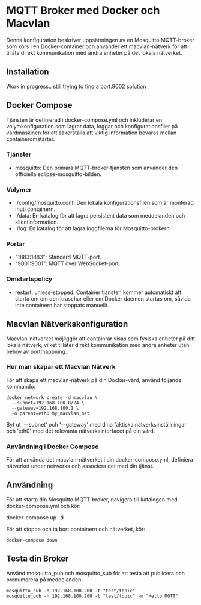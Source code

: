 # MQTT Broker med Docker och Macvlan

Denna konfiguration beskriver uppsättningen av en Mosquitto MQTT-broker som körs i en Docker-container och använder ett macvlan-nätverk för att tillåta direkt kommunikation med andra enheter på det lokala nätverket.

## Installation
Work in progress.. still trying to find a port.9002 solution


## Docker Compose

Tjänsten är definierad i docker-compose.yml och inkluderar en volymkonfiguration som lagrar data, loggar och konfigurationsfiler på värdmaskinen för att säkerställa att viktig information bevaras mellan containeromstarter.

### Tjänster

- mosquitto: Den primära MQTT-broker-tjänsten som använder den officiella eclipse-mosquitto-bilden.

### Volymer

- ./config/mosquitto.conf: Den lokala konfigurationsfilen som är monterad inuti containern.
- ./data: En katalog för att lagra persistent data som meddelanden och klientinformation.
- ./log: En katalog för att lagra loggfilerna för Mosquitto-brokern.

### Portar

- "1883:1883": Standard MQTT-port.
- "9001:9001": MQTT över WebSocket-port.

### Omstartspolicy

- restart: unless-stopped: Container tjänsten kommer automatiskt att starta om om den kraschar eller om Docker daemon startas om, såvida inte containern har stoppats manuellt.

## Macvlan Nätverkskonfiguration

Macvlan-nätverket möjliggör att containrar visas som fysiska enheter på ditt lokala nätverk, vilket tillåter direkt kommunikation med andra enheter utan behov av portmappning.

### Hur man skapar ett Macvlan Nätverk

För att skapa ett macvlan-nätverk på din Docker-värd, använd följande kommando:

```console
docker network create -d macvlan \
  --subnet=192.168.100.0/24 \
  --gateway=192.168.100.1 \
  -o parent=eth0 my_macvlan_net
```

Byt ut '--subnet' och '--gateway' med dina faktiska nätverksinställningar och 'eth0' med det relevanta nätverksinterfacet på din värd.

### Användning i Docker Compose

För att använda det macvlan-nätverket i din docker-compose.yml, definiera nätverket under networks och associera det med din tjänst.

## Användning

För att starta din Mosquitto MQTT-broker, navigera till katalogen med docker-compose.yml och kör:

docker-compose up -d

För att stoppa och ta bort containern och nätverket, kör:

```console
docker-compose down
```

## Testa din Broker

Använd mosquitto_pub och mosquitto_sub för att testa att publicera och prenumerera på meddelanden:

```console
mosquitto_sub -h 192.168.100.200 -t "test/topic"
mosquitto_pub -h 192.168.100.200 -t "test/topic" -m "Hello MQTT"
```
